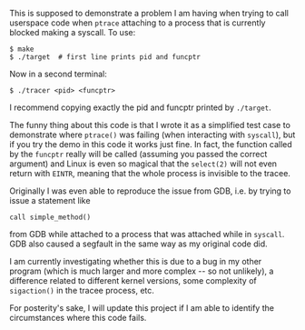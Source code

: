 This is supposed to demonstrate a problem I am having when trying to call
userspace code when `ptrace` attaching to a process that is currently blocked
making a syscall. To use:

    $ make
    $ ./target  # first line prints pid and funcptr

Now in a second terminal:

    $ ./tracer <pid> <funcptr>

I recommend copying exactly the pid and funcptr printed by `./target`.

The funny thing about this code is that I wrote it as a simplified test case to
demonstrate where `ptrace()` was failing (when interacting with `syscall`), but
if you try the demo in this code it works just fine. In fact, the function
called by the `funcptr` really will be called (assuming you passed the correct
argument) and Linux is even so magical that the `select(2)` will not even return
with `EINTR`, meaning that the whole process is invisible to the tracee.

Originally I was even able to reproduce the issue from GDB, i.e. by trying to
issue a statement like

    call simple_method()

from GDB while attached to a process that was attached while in `syscall`. GDB
also caused a segfault in the same way as my original code did.

I am currently investigating whether this is due to a bug in my other program
(which is much larger and more complex -- so not unlikely), a difference related
to different kernel versions, some complexity of `sigaction()` in the tracee
process, etc.

For posterity's sake, I will update this project if I am able to identify the
circumstances where this code fails.
